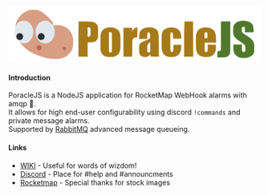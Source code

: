 ![logo](_assets/PoracleJs.png)  


#### Introduction

PoracleJS is a NodeJS application for RocketMap WebHook alarms with amqp 🐰.  
It allows for high end-user configurability using discord `!commands` and private message alarms.  
Supported by [RabbitMQ](http://www.rabbitmq.com/) advanced message queueing.

#### Links

- [WIKI](https://kartuludus.github.io/PoracleJS/#/) - Useful for words of wizdom!  
- [Discord](https://discord.gg/WDMr8xX) - Place for #help and #announcments  
- [Rocketmap](https://github.com/rocketmap/rocketmap/) - Special thanks for stock images